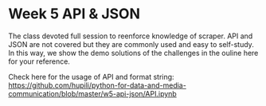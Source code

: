# Week 5 API & JSON

The class devoted full session to reenforce knowledge of scraper. API and JSON are not covered but they are commonly used and easy to self-study. In this way, we show the demo solutions of the challenges in the ouline here for your reference.

Check here for the usage of API and format string: https://github.com/hupili/python-for-data-and-media-communication/blob/master/w5-api-json/API.ipynb


